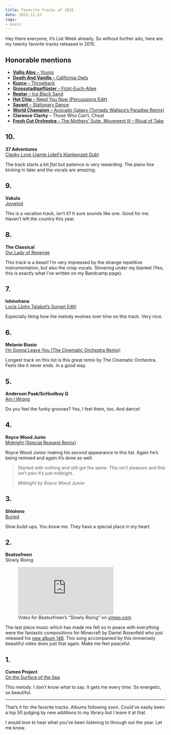 ```yaml
---
title: Favorite tracks of 2015
date: 2015-12-22
tags:
- music
---
```

Hey there everyone, it’s List Week already. So without further ado, here are my twenty favorite tracks released in 2015.

<!--more-->

## Honorable mentions

- [**Vallis Alps** – Young](https://vallisalps.bandcamp.com/)
- [**Death And Vanilla** – California Owls](https://deathandvanillamusic.bandcamp.com/album/to-where-the-wild-things-are)
- [**Kuzco** – Throwback](https://brainanddevice.bandcamp.com/track/throwback)
- [**Grossstadtgeflüster** – Fickt-Euch-Allee](https://grossstadtgefluester.de/)
- [**Reptar** – Ice Black Sand](https://reptarmusic.bandcamp.com/album/lurid-glow)
- [**Hot Chip** – Need You Now (Percussions Edit)](https://bleep.com/release/60592-hot-chip-need-you-now-percussions-edit)
- [**Savant** – Stationary Dance](https://kleimer.bandcamp.com/album/artificial-dance)
- [**World Champion** – Avocado Galaxy (Tornado Wallace’s Paradise Remix)](https://world-champion.bandcamp.com/track/avocado-galaxy-tornado-wallaces-paradise-remix)
- **Clarence Clarity** – Those Who Can’t, Cheat
- [**Fresh Cut Orchestra** – The Mothers’ Suite, Movement III – Ritual of Take](https://freshcutorchestra.bandcamp.com/album/from-the-vine)



## 10.

**37 Adventures**<br>
[Clanky Love (Jamie Lidell’s Klankenzeit Dub)](https://37adventures.bandcamp.com/album/royce-wood-junior-clanky-love-jamie-lidell-remix)

The track starts a bit *flat* but patience is very rewarding. The piano line kicking in later and the vocals are amazing.



## 9.

**Vakula**<br>
[Joywind](https://www.discogs.com/release/6572553-Vakula-A-Voyage-To-Arcturus)

This is a vacation track, isn’t it? It sure sounds like one. Good for me. Haven’t left the country this year.



## 8.

**The Classical**<br>
[Our Lady of Revenge](https://theclassical.bandcamp.com/album/diptych)

This track is a beast! I’m very impressed by the strange repetitive instrumentation, but also the crisp vocals. Shivering under my blanket (Yes, this is exactly what I’ve written on my Bandcamp page).



## 7.

**Ishinohana**<br>
[Lucía (John Talabot’s Sunset Edit)](https://soundcloud.com/john-talabot/ishinohana-lucia-john-talabots-sunset-edit)

Especially liking how the melody evolves over time on this track. Very nice.



## 6.

**Melanie Biasio**<br>
[I’m Gonna Leave You (The Cinematic Orchestra Remix)](https://melaniedebiasio.bandcamp.com/track/im-gonna-leave-you-the-cinematic-orchestra-remix)

Longest track on this list is this great remix by The Cinematic Orchestra. Feels like it never ends. In a good way.



## 5.

**Anderson Paak/ScHoolboy Q**<br>
[Am I Wrong](https://soundcloud.com/andersonpaak/am-i-wrong-anderson-paak)

Do you feel the funky grooves? Yes, I feel them, too. And dance!



## 4.

**Royce Wood Junio**<br>
[Midnight (Special Request Remix)](https://37adventures.bandcamp.com/album/royce-wood-junior-midnight-special-request-remix)

Royce Wood Junior making his second appearance in this list. Again he’s being remixed and again it’s done so well.

<blockquote>
  <p>Started with nothing and still got the same. This isn’t pleasure and this isn’t pain it’s just midnight.</p>
  <cite>Midnight by Royce Wood Junior</cite>
</blockquote>



## 3.

**Shlohmo**<br>
[Buried](https://www.youtube.com/watch?v=mVR10CD2Alk)

Slow build-ups. You know me. They have a special place in my heart.



## 2.

**Beatsofreen**<br>
Slowly Rising

<figure>
  <div class="embedded-media">
    <iframe src="https://player.vimeo.com/video/142716939" frameborder="0" allowfullscreen></iframe>
  </div>
  <figcaption>Video for Beatsofreen’s “Slowly Rising” on <a href="https://vimeo.com/142716939">vimeo.com</a>.</figcaption>
</figure>

The last piece music which has made me felt so in peace with everything were the fantastic compositions for Minecraft by Daniel Rosenfeld who just released his [new album 148](https://c418.bandcamp.com/album/148). This song accompanied by this immensely beautiful video does just that again. Make me feel peaceful.



## 1.

**Cumeo Project**<br>
[On the Surface of the Sea](https://www.youtube.com/watch?v=pBsViwfTeBQ)

This melody. I don’t know what to say. It gets me every time. So energetic, so beautiful.

---

That’s it for the favorite tracks. Albums following soon. Could’ve easily been a top 50 judging by new additions to my library but I leave it at that.

I would love to hear what you’ve been listening to through out the year. Let me know.
